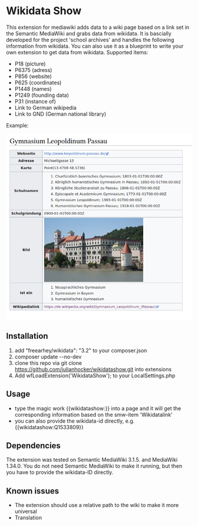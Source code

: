 # Wikidata Show
This extension for mediawiki adds data to a wiki page based on a link set in the Semantic MediaWiki and grabs data from wikidata. It is bascially developed for the project 'school archives' and handles the following information from wikidata. You can also use it as a blueprint to write your own extension to get data from wikidata. Supported items:
* P18 (picture) 
* P6375 (adress)
* P856 (website)
* P625 (coordinates)
* P1448 (names)
* P1249 (founding data)
* P31 (instance of)
* Link to German wikipedia
* Link to GND (German national library)

Example:

![alt text](https://raw.githubusercontent.com/julianhocker/wikidatashow/master/example.png "Example of extension")

## Installation
1. add "freearhey/wikidata": "3.2" to your composer.json
2. composer update --no-dev
3. clone this repo via git clone https://github.com/julianhocker/wikidatashow.git into extensions 
4. Add wfLoadExtension('WikidataShow'); to your LocalSettings.php

## Usage
* type the magic work {{wikidatashow:}} into a page and it will get the corresponding information based on the smw-item 'Wikidatalink'
* you can also provide the wikidata-id directly, e.g. {{wikidatashow:Q1533809}}

## Dependencies

The extension was tested on Semantic MediaWiki 3.1.5. and MediaWiki 1.34.0. You do not need Semantic MediaWiki to make it running, but then you have to provide the wikidata-ID directly. 

## Known issues 
* The extension should use a relative path to the wiki to make it more universal
* Translation
